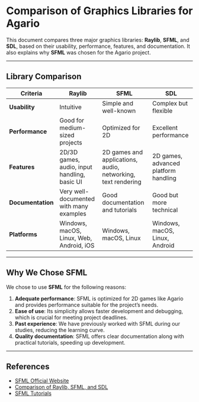 
# Comparison of Graphics Libraries for Agario

This document compares three major graphics libraries: **Raylib**, **SFML**, and **SDL**, based on their usability, performance, features, and documentation. It also explains why **SFML** was chosen for the Agario project.

---

## Library Comparison

| Criteria          | Raylib                                   | SFML                              | SDL                                   |
|-------------------|-----------------------------------------|-----------------------------------|---------------------------------------|
| **Usability**     | Intuitive                               | Simple and well-known             | Complex but flexible                  |
| **Performance**   | Good for medium-sized projects          | Optimized for 2D                  | Excellent performance                 |
| **Features**      | 2D/3D games, audio, input handling, basic UI | 2D games and applications, audio, networking, text rendering | 2D games, advanced platform handling |
| **Documentation** | Very well-documented with many examples | Good documentation and tutorials  | Good but more technical               |
| **Platforms**     | Windows, macOS, Linux, Web, Android, iOS | Windows, macOS, Linux             | Windows, macOS, Linux, Android        |

---

## Why We Chose SFML

We chose to use **SFML** for the following reasons:
1. **Adequate performance**: SFML is optimized for 2D games like Agario and provides performance suitable for the project’s needs.
2. **Ease of use**: Its simplicity allows faster development and debugging, which is crucial for meeting project deadlines.
3. **Past experience**: We have previously worked with SFML during our studies, reducing the learning curve.
4. **Quality documentation**: SFML offers clear documentation along with practical tutorials, speeding up development.

---

## References

- [SFML Official Website](https://www.sfml-dev.org/)
- [Comparison of Raylib, SFML, and SDL](https://github.com/raysan5/raylib)
- [SFML Tutorials](https://www.sfml-dev.org/tutorials/2.5/)
